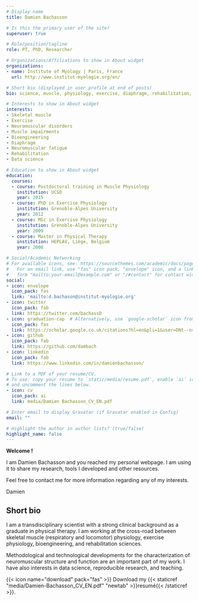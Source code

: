 ```yaml
---
# Display name
title: Damien Bachasson

# Is this the primary user of the site?
superuser: true

# Role/position/tagline
role: PT, PhD, Researcher

# Organizations/Affiliations to show in About widget
organizations:
- name: Institute of Myology | Paris, France
  url: http://www.institut-myologie.org/en/

# Short bio (displayed in user profile at end of posts)
bio: science, muscle, physiology, exercise, diaphragm, rehabilitation, bioengineering enthusiast.

# Interests to show in About widget
interests:
- Skeletal muscle 
- Exercise
- Neuromuscular disorders
- Muscle impairments
- Bioengineering
- Diaphragm
- Neuromuscular fatigue
- Rehabilitation 
- Data science

# Education to show in About widget
education:
  courses:
  - course: Postdoctoral training in Muscle Physiology
    institution: UCSD
    year: 2015
  - course: PhD in Exercise Physiology
    institution: Grenoble-Alpes University
    year: 2012
  - course: MSc in Exercise Physiology
    institution: Grenoble-Alpes University
    year: 2009
  - course: Master in Physical Therapy
    institution: HEPLAV, Liège, Belgium
    year: 2008

# Social/Academic Networking
# For available icons, see: https://sourcethemes.com/academic/docs/page-builder/#icons
#   For an email link, use "fas" icon pack, "envelope" icon, and a link in the
#   form "mailto:your-email@example.com" or "/#contact" for contact widget.
social:
- icon: envelope
  icon_pack: fas
  link: 'mailto:d.bachason@institut-myologie.org'
- icon: twitter
  icon_pack: fab
  link: https://twitter.com/bachassD
- icon: graduation-cap  # Alternatively, use `google-scholar` icon from `ai` icon pack
  icon_pack: fas
  link: https://scholar.google.co.uk/citations?hl=en&pli=1&user=DNt--nsAAAAJ
- icon: github
  icon_pack: fab
  link: https://github.com/dambach
- icon: linkedin
  icon_pack: fab
  link: https://www.linkedin.com/in/damienbachasson/

# Link to a PDF of your resume/CV.
# To use: copy your resume to `static/media/resume.pdf`, enable `ai` icons in `params.toml`, 
# and uncomment the lines below.
- icon: cv
  icon_pack: ai
  link: media/Damien Bachasson_CV_EN.pdf

# Enter email to display Gravatar (if Gravatar enabled in Config)
email: ""

# Highlight the author in author lists? (true/false)
highlight_name: false
---
```


**Welcome !**

I am Damien Bachasson and you reached my personal webpage. I am using it to share my research, tools I developed and other resources.

Feel free to contact me for more information regarding any of my interests.

Damien

## Short bio

I am a transdisciplinary scientist with a strong clinical background as a graduate in physical therapy. I am working at the cross-road between skeletal muscle (respiratory and locomotor) physiology, exercise physiology, bioengineering, and rehabilitation sciences. 
 
Methodological and technological developments for the characterization of neuromuscular structure and function are an important part of my work. I have also interests in data science, reproducible research, and teaching. 
 
{{< icon name="download" pack="fas" >}} Download my {{< staticref "media/Damien-Bachasson_CV_EN.pdf" "newtab" >}}resumé{{< /staticref >}}.
